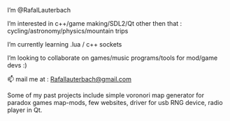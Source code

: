 I’m @RafalLauterbach

I’m interested in c++/game making/SDL2/Qt
other then that : cycling/astronomy/physics/mountain trips

I’m currently learning .lua / c++ sockets

I’m looking to collaborate on games/music programs/tools for mod/game devs :)



📫 mail me at : Rafallauterbach@gmail.com


Some of my past projects include simple voronori map generator for paradox games map-mods, few websites, driver for usb RNG device, radio player in Qt.
